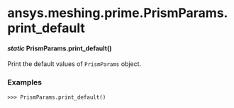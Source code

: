 # ansys.meshing.prime.PrismParams.print_default



#### *static* PrismParams.print_default()

Print the default values of `PrismParams` object.

### Examples

```pycon
>>> PrismParams.print_default()
```

<!-- !! processed by numpydoc !! -->
